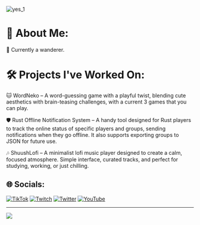 ![yes_1](https://user-images.githubusercontent.com/26033026/209754298-157d1f5d-e809-4d68-b7ba-7565748e452f.gif)


# 💫 About Me:
🔭 Currently a wanderer.

# 🛠️ Projects I've Worked On:
🐱 WordNeko – A word-guessing game with a playful twist, blending cute aesthetics with brain-teasing challenges, with a current 3 games that you can play.

🛡️ Rust Offline Notification System – A handy tool designed for Rust players to track the online status of specific players and groups, sending notifications when they go offline. It also supports exporting groups to JSON for future use.

🎶 ShuushLofi – A minimalist lofi music player designed to create a calm, focused atmosphere. Simple interface, curated tracks, and perfect for studying, working, or just chilling.


## 🌐 Socials:
[![TikTok](https://img.shields.io/badge/TikTok-%23000000.svg?logo=TikTok&logoColor=white)](https://tiktok.com/@zoneeox) [![Twitch](https://img.shields.io/badge/Twitch-%239146FF.svg?logo=Twitch&logoColor=white)](https://twitch.tv/zoneeoX) [![Twitter](https://img.shields.io/badge/Twitter-%231DA1F2.svg?logo=Twitter&logoColor=white)](https://twitter.com/zoneeoX) [![YouTube](https://img.shields.io/badge/YouTube-%23FF0000.svg?logo=YouTube&logoColor=white)](https://youtube.com/channel/UC2Y8PH2PzQJPMtui0ejv9cQ) 

---
[![](https://visitcount.itsvg.in/api?id=zoneeoX&icon=3&color=6)](https://visitcount.itsvg.in)

<!-- Proudly created with GPRM ( https://gprm.itsvg.in ) -->
